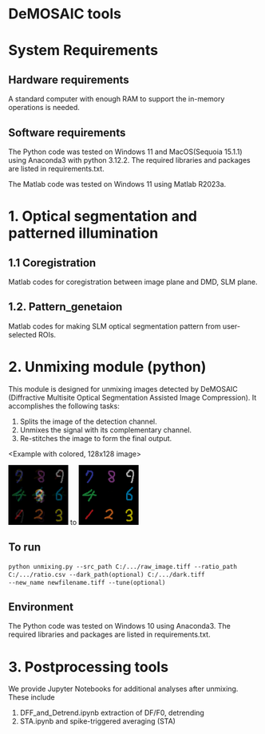 # DeMOSAIC tools

# System Requirements
## Hardware requirements
A standard computer with enough RAM to support the in-memory operations is needed.
## Software requirements
The Python code was tested on Windows 11 and MacOS(Sequoia 15.1.1) using Anaconda3 with python 3.12.2. The required libraries and packages are listed in requirements.txt.

The Matlab code was tested on Windows 11 using Matlab R2023a.


# 1. Optical segmentation and patterned illumination
## 1.1 Coregistration
Matlab codes for coregistration between image plane and DMD, SLM plane.

## 1.2. Pattern_genetaion
Matlab codes for making SLM optical segmentation pattern from user-selected ROIs. 

# 2. Unmixing module (python)
This module is designed for unmixing images detected by DeMOSAIC (Diffractive Multisite Optical Segmentation Assisted Image Compression). It accomplishes the following tasks:

1. Splits the image of the detection channel.
2. Unmixes the signal with its complementary channel.
3. Re-stitches the image to form the final output.

<Example with colored, 128x128 image>

![befor process](/img/TEST_MIXED_uint8.png) to ![after process](/img/TEST_DEMIXED_uint8.png)

## To run
  
  ```
  python unmixing.py --src_path C:/.../raw_image.tiff --ratio_path C:/.../ratio.csv --dark_path(optional) C:/.../dark.tiff 
  --new_name newfilename.tiff --tune(optional)
  ```

## Environment
The Python code was tested on Windows 10 using Anaconda3. The required libraries and packages are listed in requirements.txt.

# 3. Postprocessing tools
We provide Jupyter Notebooks for additional analyses after unmixing. These include 

1. DFF_and_Detrend.ipynb
extraction of DF/F0, detrending
2. STA.ipynb
and spike-triggered averaging (STA)
